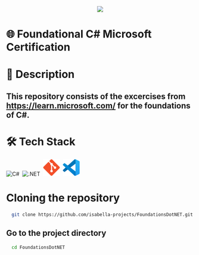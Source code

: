 <div align="center">
    <img src="https://i.imgur.com/YlGrpaq.png" width="800px" height="auto">
</div>

# 🌐 Foundational C# Microsoft Certification

# 📝 Description

## This repository consists of the excercises from https://learn.microsoft.com/ for the foundations of C#.

# 🛠 Tech Stack

<div>
    <img src="https://user-images.githubusercontent.com/25181517/121405384-444d7300-c95d-11eb-959f-913020d3bf90.png" title="C#" alt="C#" width="45" height="45"/>&nbsp;
    <img src="https://user-images.githubusercontent.com/25181517/121405754-b4f48f80-c95d-11eb-8893-fc325bde617f.png" title=".NET" alt=".NET" width="45" height="45"/>&nbsp;
    <img src="https://github.com/devicons/devicon/blob/master/icons/git/git-original.svg" title="Git" alt="Git" width="45" height="45"/>&nbsp;
    <img src="https://github.com/devicons/devicon/blob/master/icons/vscode/vscode-original.svg" title="VSCode" alt="VSCode" width="45" height="45"/>
</div>

# Cloning the repository

```bash
  git clone https://github.com/isabella-projects/FoundationsDotNET.git
```

## Go to the project directory

```bash
  cd FoundationsDotNET
```
